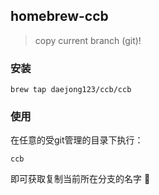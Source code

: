 ## homebrew-ccb

> copy current branch (git)!

### 安装

```shell script
brew tap daejong123/ccb/ccb
```

### 使用
在任意的受git管理的目录下执行：
```shell script
ccb
```
即可获取复制当前所在分支的名字 🤡
